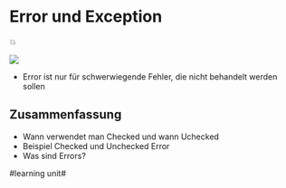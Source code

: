 # Error und Exception
💥

![][image-1]

- Error ist nur für schwerwiegende Fehler, die nicht behandelt werden sollen

## Zusammenfassung
- Wann verwendet man Checked und wann Uchecked
- Beispiel Checked und Unchecked Error
- Was sind Errors?

[image-1]:	assets/Bildschirmfoto%202018-10-31%20um%2009.22.56.png

#learning unit#